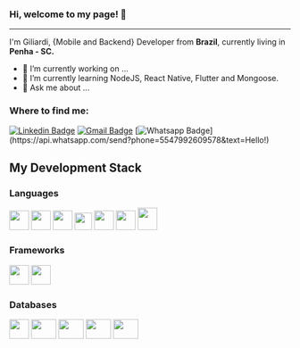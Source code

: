 ### Hi, welcome to my page! 👋
---

<p>I'm Giliardi, {Mobile and Backend} Developer from <b>Brazil</b>, 
currently living in <b>Penha - SC.</b></p>

- 🔭 I’m currently working on ...
- 🌱 I’m currently learning NodeJS, React Native, Flutter and Mongoose.
- 💬 Ask me about ...
<h3>Where to find me:</h3>

  [![Linkedin Badge](https://img.shields.io/badge/-LinkedIn-blue?style=flat-square&logo=Linkedin&logoColor=white&link=https://www.linkedin.com/in/celsoavelinoaraujo/)](https://www.linkedin.com/in/giliardi/)
   [![Gmail Badge](https://img.shields.io/badge/-Gmail-c14438?style=flat-square&logo=Gmail&logoColor=white&link=mailto:celsodeveloper13@gmail.com&link=mailto:celsodeveloper13@gmail.com)](mailto:giliardi.oliveira@gmail.com)
   [![Whatsapp Badge](https://img.shields.io/badge/-Whatsapp-4CA143?style=flat-square&labelColor=4CA143&logo=whatsapp&logoColor=white&link=https://api.whatsapp.com/send?phone=5511983878747&text=Hello!)](https://api.whatsapp.com/send?phone=5547992609578&text=Hello!)
   
   <h2>My Development Stack</h2>
   
<h3>Languages</h3>
<p>
<code><img src="https://cdn.iconscout.com/icon/free/png-512/c-programming-569564.png" width=35 height=35/></code>
<code><img src="https://www.flaticon.com/svg/vstatic/svg/919/919830.svg?token=exp=1615771128~hmac=6cf6c3d207a0b5898de829718b985291" width=35 height=35/></code>
<code><img src="https://pcodinomebzero.neocities.org/Imagens/javascript1.png" width=35 height=35/></code>
<code><img src="https://miro.medium.com/max/816/1*mn6bOs7s6Qbao15PMNRyOA.png" width=31 height=31/></code>
<code><img src="https://images.vexels.com/media/users/3/166401/isolated/preview/b82aa7ac3f736dd78570dd3fa3fa9e24-iacute-cone-da-linguagem-de-programa-ccedil-atilde-o-java-by-vexels.png" width=35 height=35/></code>
<code><img src="https://image.flaticon.com/icons/png/512/732/732212.png" width=35 height=35/></code>
<code><img src="https://cdn.iconscout.com/icon/free/png-256/css-118-569410.png" width=35 height=40/></p></code>

<h3>Frameworks</h3>
<p>
<code><img src="https://appmasters.io/static/react-47ce6e77f039020ee2e76a10c1e988e9.png" width=35 height=35/></code>
<code><img src="https://upload.wikimedia.org/wikipedia/commons/thumb/e/ee/.NET_Core_Logo.svg/1200px-.NET_Core_Logo.svg.png" width=35 height=35/></code>
</p> 

<h3>Databases</h3>
 <p>
  <code><img src="https://img.icons8.com/color/452/mongodb.png" width=35 height=35 /></code>
  <code><img src="https://img.icons8.com/color/452/microsoft-sql-server.png" width=45 height=35 /></code>
  <code><img src="https://camo.githubusercontent.com/f85f882cb31eeaeee657ec955313015c30378e8f56c3dc2f06933b617a276cfd/68747470733a2f2f77372e706e6777696e672e636f6d2f706e67732f3734372f3739382f706e672d7472616e73706172656e742d6d7973716c2d6c6f676f2d6d7973716c2d64617461626173652d7765622d646576656c6f706d656e742d636f6d70757465722d736f6674776172652d646f6c7068696e2d6d6172696e652d6d616d6d616c2d616e696d616c732d746578742d7468756d626e61696c2e706e67" width=45 height=35 /></code>
  <code><img src="https://cdn.worldvectorlogo.com/logos/neo4j.svg" width=45 height=35 /></code>
  <code><img src="https://icon-library.com/images/postgresql-icon/postgresql-icon-12.jpg" width=45 height=35 /></code>
</p>
